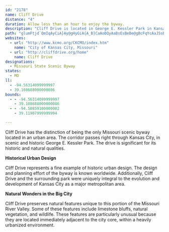 ```yaml
---
id: "2178"
name: Cliff Drive
distance: "4"
duration: Allow less than an hour to enjoy the byway.
description: "Cliff Drive is located in George E. Kessler Park in Kansas City.  The drive was designed by George E. Kessler, and originally constructed in the period of 1893 to 1915."
path: "glumFtjd`QmIqAyCiA}Ay@gHyGiA{A_B}CaAoDQyAaBsEsBeBe@gBcFqYcAaJSsB?_AHWXGlALh@`@~@xAXBXGj@i@hA_B\\Sd@Eb@HtDfBl@JrAF|@_@j@y@TgBAgCMWuASm@YmDyBUYOq@@_@b@uCO_@o@M}AF_AWe@AeALJf@CTe@hBURkGa@OSUw@o@uHWqAmA_S@yBJe@RMxADXS?]I_@_CgEI_@Ds@x@gDI_@OQs@YQQw@oFKaKUmJDaChCoP_AaI]gFF}TGaU{@{MOaFE_FF_XN{BJ]P_@^_@`A?jCjApIXHJbDD"
websites:
  - url: "http://www.kcmo.org/CKCMO/index.htm"
    name: "City of Kansas City, Missouri"
  - url: "http://cliffdrive.org/home"
    name: Cliff Drive
designations:
  - Missouri State Scenic Byway
states:
  - MO
ll:
  - -94.56314099999997
  - 39.108688000000086
bounds:
  - - -94.56314099999997
    - 39.108688000000086
  - - -94.50859100000002
    - 39.11907999999994

---
```


Cliff Drive has the distinction of being the only Missouri scenic byway located in an urban area. The corridor passes right through Kansas City, in scenic and historic George E. Kessler Park. The drive is significant for its historic and natural qualities.

__Historical Urban Design__

Cliff Drive represents a fine example of historic urban design. The design and planning effort of the byway is known worldwide. Additionally, Cliff Drive and the surrounding park were uniquely integral to the evolution and development of Kansas City as a major metropolitan area.

__Natural Wonders in the Big City__

Cliff Drive preserves natural features unique to this portion of the Missouri River Valley. Some of these features include limestone bluffs, natural vegetation, and wildlife. These features are particularly unusual because they are located immediately adjacent to the city core, within a heavily urbanized environment.
